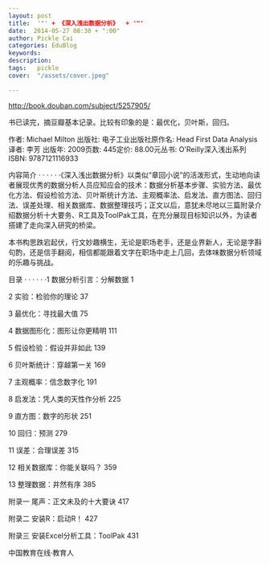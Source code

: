```yaml
---
layout: post  
title:  '"' + 《深入浅出数据分析》  + '"'
date:  2014-05-27 08:30 + ":00" 
author: Pickle Cai  
categories: EduBlog  
keywords: 
description:   
tags:	pickle   
cover:  "/assets/cover.jpeg"  

---  
```

    
http://book.douban.com/subject/5257905/

书已读完，摘豆瓣基本记录。比较有印象的是：最优化，贝叶斯，回归。

作者: Michael Milton 出版社: 电子工业出版社原作名: Head First Data Analysis译者: 李芳 出版年: 2009页数: 445定价: 88.00元丛书: O'Reilly深入浅出系列ISBN: 9787121116933

内容简介  · · · · · ·《深入浅出数据分析》以类似“章回小说”的活泼形式，生动地向读者展现优秀的数据分析人员应知应会的技术：数据分析基本步骤、实验方法、最优化方法、假设检验方法、贝叶斯统计方法、主观概率法、启发法、直方图法、回归法、误差处理、相关数据库、数据整理技巧；正文以后，意犹未尽地以三篇附录介绍数据分析十大要务、R工具及ToolPak工具，在充分展现目标知识以外，为读者搭建了走向深入研究的桥梁。

本书构思跌宕起伏，行文妙趣横生，无论是职场老手，还是业界新人，无论是字斟句酌，还是信手翻阅，相信都能跟着文字在职场中走上几回，去体味数据分析领域的乐趣与挑战。





目录  · · · · · ·1 数据分析引言：分解数据 1

2 实验：检验你的理论 37

3 最优化：寻找最大值 75

4 数据图形化：图形让你更精明 111

5 假设检验：假设并非如此 139

6 贝叶斯统计：穿越第一关 169

7 主观概率：信念数字化 191

8 启发法：凭人类的天性作分析 225

9 直方图：数字的形状 251

10 回归：预测 279

11 误差：合理误差 315

12 相关数据库：你能关联吗？ 359

13 整理数据：井然有序 385

附录一 尾声：正文未及的十大要诀 417

附录二 安装R：启动R！ 427

附录三 安装Excel分析工具：ToolPak 431

		    
 中国教育在线·教育人

